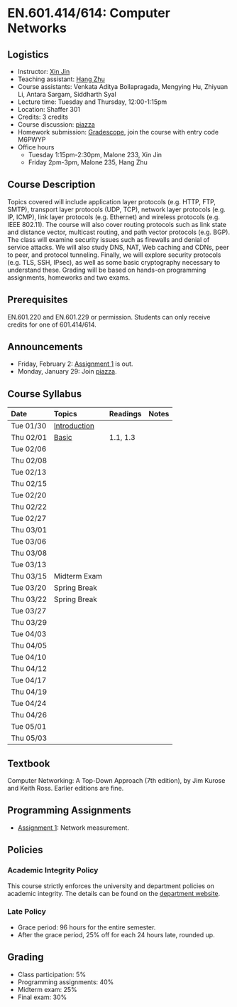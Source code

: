 # EN.601.414/614: Computer Networks

## Logistics

- Instructor: [Xin Jin](http://www.cs.jhu.edu/~xinjin/)
- Teaching assistant: [Hang Zhu](http://www.cs.jhu.edu/~hzhu/)
- Course assistants: Venkata Aditya Bollapragada, Mengying Hu, Zhiyuan Li, Antara Sargam, Siddharth Syal
- Lecture time: Tuesday and Thursday, 12:00-1:15pm
- Location: Shaffer 301
- Credits: 3 credits
- Course discussion: [piazza](https://piazza.com/class/jctgtugnywb4qc)
- Homework submission: [Gradescope](https://www.gradescope.com/), join the course with entry code M6PWYP
- Office hours
  - Tuesday 1:15pm-2:30pm, Malone 233, Xin Jin
  - Friday 2pm-3pm, Malone 235, Hang Zhu

## Course Description

Topics covered will include application layer protocols (e.g. HTTP, FTP, SMTP), transport layer protocols (UDP, TCP), network layer protocols (e.g. IP, ICMP), link layer protocols (e.g. Ethernet) and wireless protocols (e.g. IEEE 802.11). The course will also cover routing protocols such as link state and distance vector, multicast routing, and path vector protocols (e.g. BGP). The class will examine security issues such as firewalls and denial of service attacks. We will also study DNS, NAT, Web caching and CDNs, peer to peer, and protocol tunneling. Finally, we will explore security protocols (e.g. TLS, SSH, IPsec), as well as some basic cryptography necessary to understand these. Grading will be based on hands-on programming assignments, homeworks and two exams. 

## Prerequisites

EN.601.220 and EN.601.229 or permission. Students can only receive credits for one of 601.414/614.

## Announcements

- Friday, February 2: [Assignment 1](assignments/assignment1/assignment1.md) is out.
- Monday, January 29: Join [piazza](https://piazza.com/class/jctgtugnywb4qc).

## Course Syllabus

| Date    | Topics  | Readings | Notes   |
| :------ | :------ | :------  | :------ |
| Tue 01/30 | [Introduction](slides/lec01_introduction.pptx) | | |
| Thu 02/01 | [Basic](slides/lec02_basic.pptx) | 1.1, 1.3 | |
| Tue 02/06 | | | |
| Thu 02/08 | | | |
| Tue 02/13 | | | |
| Thu 02/15 | | | |
| Tue 02/20 | | | |
| Thu 02/22 | | | |
| Tue 02/27 | | | |
| Thu 03/01 | | | |
| Tue 03/06 | | | |
| Thu 03/08 | | | |
| Tue 03/13 | | | |
| Thu 03/15 | Midterm Exam | | |
| Tue 03/20 | Spring Break | | |
| Thu 03/22 | Spring Break | | |
| Tue 03/27 | | | |
| Thu 03/29 | | | |
| Tue 04/03 | | | |
| Thu 04/05 | | | |
| Tue 04/10 | | | |
| Thu 04/12 | | | |
| Tue 04/17 | | | |
| Thu 04/19 | | | |
| Tue 04/24 | | | |
| Thu 04/26 | | | |
| Tue 05/01 | | | |
| Thu 05/03 | | | |

## Textbook

Computer Networking: A Top-Down Approach (7th edition), by Jim Kurose and Keith Ross. Earlier editions are fine.

## Programming Assignments

- [Assignment 1](assignments/assignment1/assignment1.md): Network measurement.

## Policies

### Academic Integrity Policy

This course strictly enforces the university and department policies on academic integrity. The details can be found on the [department website](https://www.cs.jhu.edu/academic-integrity-code/).

### Late Policy

- Grace period: 96 hours for the entire semester.
- After the grace period, 25% off for each 24 hours late, rounded up.

## Grading

- Class participation: 5%
- Programming assignments: 40%
- Midterm exam: 25%
- Final exam: 30%

